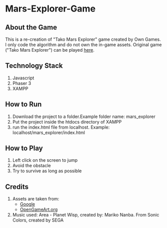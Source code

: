 # Mars-Explorer-Game
## About the Game
This is a re-creation of "Tako Mars Explorer" game created by Own Games. I only code the algorithm and do not own the in-game assets.
Original game ("Tako Mars Explorer") can be played [here](https://own-games.com/customLibrary/gameplay/22).
## Technology Stack
1. Javascript
2. Phaser 3
3. XAMPP
## How to Run
1. Download the project to a folder.Example folder name: mars_explorer
2. Put the project inside the htdocs directory of XAMPP
3. run the index.html file from localhost. Example: localhost/mars_explorer/index.html
## How to Play
1. Left click on the screen to jump
2. Avoid the obstacle
3. Try to survive as long as possible
## Credits
1. Assets are taken from:
   - [Google](https://www.google.com/)
   - [OpenGameArt.org](https://opengameart.org/)
2. Music used: Area - Planet Wisp, created by: Mariko Nanba. From Sonic Colors, created by SEGA


